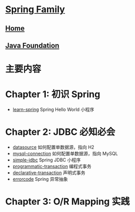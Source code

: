 # [Spring Family](https://du-feng.github.io/SpringFamily)
## [Home](https://du-feng.github.io/)
## [Java Foundation](https://du-feng.github.io/LearnJava)

# 主要内容

# Chapter 1: 初识 Spring
* [learn-spring](https://du-feng.github.io/SpringFamily/learn-spring) Spring Hello World 小程序
# Chapter 2: JDBC 必知必会
- [datasource](https://du-feng.github.io/SpringFamily/datasource) 如何配置单数据源，指向 H2
- [mysql-connection](https://du-feng.github.io/SpringFamily/mysql-connection) 如何配置单数据源，指向 MySQL
- [simple-jdbc](https://du-feng.github.io/SpringFamily/simple-jdbc) Spring JDBC 小程序
- [programmatic-transaction](https://du-feng.github.io/SpringFamily/programmatic-transaction) 编程式事务
- [declarative-transaction](https://du-feng.github.io/SpringFamily/declarative-transaction) 声明式事务
- [errorcode](https://du-feng.github.io/SpringFamily/errorcode) Spring 异常抽象

# Chapter 3: O/R Mapping 实践

